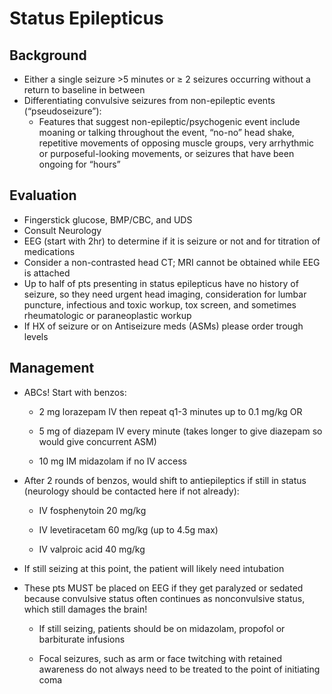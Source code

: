 # Status Epilepticus

## Background

-   Either a single seizure >5 minutes or
    ≥ 2 seizures occurring without a return to baseline in between
-   Differentiating convulsive seizures from non-epileptic events
    (“pseudoseizure”):
    -   Features that suggest non-epileptic/psychogenic event include
        moaning or talking throughout the event, “no-no” head shake,
        repetitive movements of opposing muscle groups, very arrhythmic
        or purposeful-looking movements, or seizures that have been
        ongoing for “hours”

## Evaluation

-   Fingerstick glucose, BMP/CBC, and UDS
-   Consult Neurology
-   EEG (start with 2hr) to determine if it is seizure or not and for
    titration of medications
-   Consider a non-contrasted head CT; MRI cannot be obtained while EEG
    is attached
-   Up to half of pts presenting in status epilepticus have no history
    of seizure, so they need urgent head imaging, consideration for
    lumbar puncture, infectious and toxic workup, tox screen, and
    sometimes rheumatologic or paraneoplastic workup
-   If HX of seizure or on Antiseizure meds (ASMs) please order trough levels 

## Management

- ABCs! Start with benzos:

    - 2 mg lorazepam IV then repeat q1-3 minutes up to 0.1 mg/kg OR

    - 5 mg of diazepam IV every minute (takes longer to give diazepam so
        would give concurrent ASM)

    - 10 mg IM midazolam if no IV access

- After 2 rounds of benzos, would shift to antiepileptics if still in
    status (neurology should be contacted here if not already):

    - IV fosphenytoin 20 mg/kg

    - IV levetiracetam 60 mg/kg (up to 4.5g max)

    - IV valproic acid 40 mg/kg

- If still seizing at this point, the patient will likely need
    intubation

- These pts MUST be placed on EEG if they get paralyzed or sedated
    because convulsive status often continues as nonconvulsive status,
    which still damages the brain!

    - If still seizing, patients should be on midazolam, propofol or
        barbiturate infusions

    - Focal seizures, such as arm or face twitching with retained
        awareness do not always need to be treated to the point of
        initiating coma
